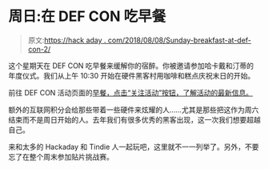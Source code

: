 # 周日:在 DEF CON 吃早餐

> 原文:[https://hack aday . com/2018/08/08/Sunday-breakfast-at-def-con-2/](https://hackaday.com/2018/08/08/sunday-breakfast-at-def-con-2/)

这个星期天在 DEF CON 吃早餐来缓解你的宿醉。你被邀请参加哈卡戴和汀蒂的年度仪式。我们从上午 10:30 开始在硬件黑客村用咖啡和糕点庆祝末日的开始。

前往 DEF CON 活动页面的[早餐，点击“关注活动”按钮，了解活动的最新信息。](https://hackaday.io/event/159791-breakfast-at-def-con-26)

额外的互联网积分会给那些带着一些硬件来炫耀的人……尤其是那些把这作为周六结束而不是周日开始的人。去年我们有很多优秀的黑客出现，这一次我们想要超越自己。

来和太多的 Hackaday 和 Tindie 人一起玩吧，这里就不一一列举了。另外，不要忘了在整个周末参加贴片挑战赛。
